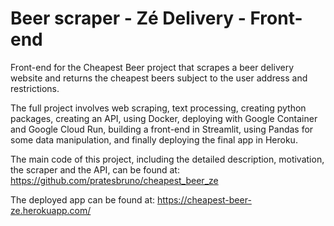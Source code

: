 # Beer scraper - Zé Delivery - Front-end
Front-end for the Cheapest Beer project that scrapes a beer delivery website and returns the cheapest beers subject to the user address and restrictions.

The full project involves web scraping, text processing, creating python packages, creating an API, using Docker, deploying with Google Container and Google Cloud Run,
building a front-end in Streamlit, using Pandas for some data manipulation, and finally deploying the final app in Heroku.

The main code of this project, including the detailed description, motivation, the scraper and the API, can be found at: https://github.com/pratesbruno/cheapest_beer_ze

The deployed app can be found at: https://cheapest-beer-ze.herokuapp.com/
